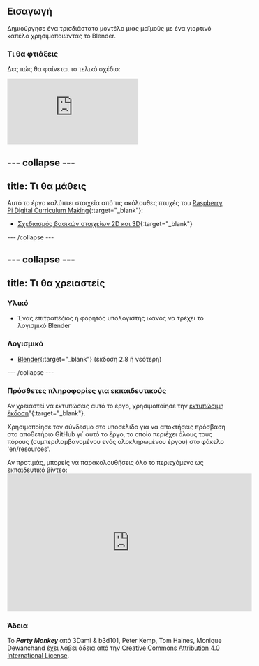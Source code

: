 ## Εισαγωγή

Δημιούργησε ένα τρισδιάστατο μοντέλο μιας μαϊμούς με ένα γιορτινό καπέλο χρησιμοποιώντας το Blender.

### Τι θα φτιάξεις

Δες πώς θα φαίνεται το τελικό σχέδιο:

<div class="responsive-embed responsive-embed--video">
  <iframe class="responsive-embed__iframe" src="https://sketchfab.com/models/11edaf9b8d1b4d62b5b30b28a292df71/embed" frameborder="0" allowvr allowfullscreen mozallowfullscreen="true" webkitallowfullscreen="true"></iframe>
</div>

## \--- collapse \---

## title: Τι θα μάθεις

Αυτό το έργο καλύπτει στοιχεία από τις ακόλουθες πτυχές του [Raspberry Pi Digital Curriculum Making](http://rpf.io/curriculum){:target="_blank"}:

+ [Σχεδιασμός βασικών στοιχείων 2D και 3D](https://curriculum.raspberrypi.org/design/creator/){:target="_blank"}

\--- /collapse \---

## \--- collapse \---

## title: Τι θα χρειαστείς

### Υλικό

+ Ένας επιτραπέζιος ή φορητός υπολογιστής ικανός να τρέχει το λογισμικό Blender

### Λογισμικό

+ [Blender](https://www.blender.org/download/){:target="_blank"} (έκδοση 2.8 ή νεότερη)

\--- /collapse \---

### Πρόσθετες πληροφορίες για εκπαιδευτικούς

Αν χρειαστεί να εκτυπώσεις αυτό το έργο, χρησιμοποίησε την [εκτυπώσιμη έκδοση](https://projects.raspberrypi.org/en/projects/blender-party-monkey/print)"{:target="_blank"}.

Χρησιμοποίησε τον σύνδεσμο στο υποσέλιδο για να αποκτήσεις πρόσβαση στο αποθετήριο GitHub γι΄ αυτό το έργο, το οποίο περιέχει όλους τους πόρους (συμπεριλαμβανομένου ενός ολοκληρωμένου έργου) στο φάκελο 'en/resources'.

Αν προτιμάς, μπορείς να παρακολουθήσεις όλο το περιεχόμενο ως εκπαιδευτικό βίντεο: <iframe width="560" height="315" src="https://www.youtube.com/embed/93ux_JliBew" frameborder="0" allowfullscreen mark="crwd-mark"></iframe> 

### Άδεια

Το ***Party Monkey*** από 3Dami & b3d101, Peter Kemp, Tom Haines, Monique Dewanchand έχει λάβει άδεια από την [Creative Commons Attribution 4.0 International License](http://creativecommons.org/licenses/by-sa/4.0/).